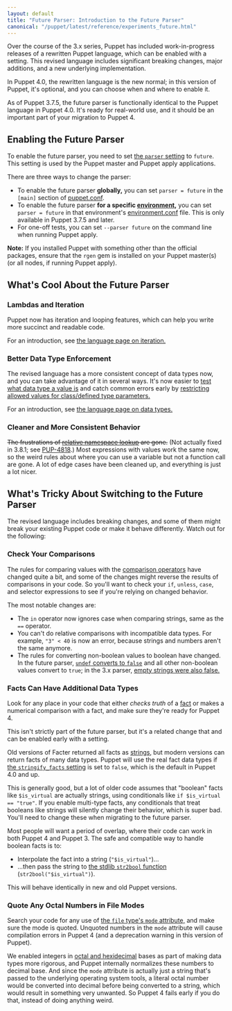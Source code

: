 ```yaml
---
layout: default
title: "Future Parser: Introduction to the Future Parser"
canonical: "/puppet/latest/reference/experiments_future.html"
---
```


[parser_setting]: ./configuration.html#parser
[boolean_convert_old]: ./lang_datatypes.html#automatic-conversion-to-boolean
[boolean_convert]: ./future_lang_data_boolean.html#automatic-conversion-to-boolean
[puppet.conf]: ./config_file_main.html
[environment]: ./environments.html
[environment.conf]: ./config_file_environment.html
[iteration]: ./future_lang_iteration.html
[match_operator]: ./future_lang_expressions.html#regex-or-data-type-match
[parameter_datatypes]: ./future_lang_data_type.html#parameter-lists
[data_types]: ./future_lang_data.html
[relative_namespace]: ./lang_namespaces.html#relative-name-lookup-and-incorrect-name-resolution
[comparison operators]: ./future_lang_expressions.html#comparison-operators
[fact]: ./future_lang_facts_and_builtin_vars.html
[strings]: ./future_lang_data_string.html
[stringify_facts]: ./configuration.html#stringifyfacts
[str2bool]: https://forge.puppetlabs.com/puppetlabs/stdlib#str2bool
[file_mode]: ./type.html#file-attribute-mode
[integer_bases]: ./future_lang_data_number.html#octal-and-hexadecimal-integers

Over the course of the 3.x series, Puppet has included work-in-progress releases of a rewritten Puppet language, which can be enabled with a setting. This revised language includes significant breaking changes, major additions, and a new underlying implementation.

In Puppet 4.0, the rewritten language is the new normal; in this version of Puppet, it's optional, and you can choose when and where to enable it.

As of Puppet 3.7.5, the future parser is functionally identical to the Puppet language in Puppet 4.0. It's ready for real-world use, and it should be an important part of your migration to Puppet 4.


Enabling the Future Parser
-----

To enable the future parser, you need to set [the `parser` setting][parser_setting] to `future`. This setting is used by the Puppet master and Puppet apply applications.

There are three ways to change the parser:

* To enable the future parser **globally,** you can set `parser = future` in the `[main]` section of [puppet.conf][].
* To enable the future parser **for a specific [environment][],** you can set `parser = future` in that environment's [environment.conf][] file. This is only available in Puppet 3.7.5 and later.
* For one-off tests, you can set `--parser future` on the command line when running Puppet apply.

**Note:** If you installed Puppet with something other than the official packages, ensure that the `rgen` gem is installed on your Puppet master(s) (or all nodes, if running Puppet apply).

What's Cool About the Future Parser
-----

### Lambdas and Iteration

Puppet now has iteration and looping features, which can help you write more succinct and readable code.

For an introduction, see [the language page on iteration.][iteration]

### Better Data Type Enforcement

The revised language has a more consistent concept of data types now, and you can take advantage of it in several ways. It's now easier to [test what data type a value is][match_operator] and catch common errors early by [restricting allowed values for class/defined type parameters.][parameter_datatypes]

For an introduction, see [the language page on data types.][data_types]

### Cleaner and More Consistent Behavior

<del>The frustrations of <a href="./lang_namespaces.html#relative-name-lookup-and-incorrect-name-resolution">relative namespace lookup</a> are gone.</del> (Not actually fixed in 3.8.1; see [PUP-4818](https://tickets.puppetlabs.com/browse/PUP-4818).) Most expressions with values work the same now, so the weird rules about where you can use a variable but not a function call are gone. A lot of edge cases have been cleaned up, and everything is just a lot nicer.


What's Tricky About Switching to the Future Parser
-----

The revised language includes breaking changes, and some of them might break your existing Puppet code or make it behave differently. Watch out for the following:

### Check Your Comparisons

The rules for comparing values with the [comparison operators][] have changed quite a bit, and some of the changes might reverse the results of comparisons in your code. So you'll want to check your `if`, `unless`, `case`, and selector expressions to see if you're relying on changed behavior.

The most notable changes are:

* The `in` operator now ignores case when comparing strings, same as the `==` operator.
* You can't do relative comparisons with incompatible data types. For example, `"3" < 40` is now an error, because strings and numbers aren't the same anymore.
* The rules for converting non-boolean values to boolean have changed. In the future parser, [`undef` converts to `false`][boolean_convert] and all other non-boolean values convert to `true`; in the 3.x parser, [empty strings were also false.][boolean_convert_old]


### Facts Can Have Additional Data Types

Look for any place in your code that either _checks truth_ of a [fact][] or makes a numerical comparison with a fact, and make sure they're ready for Puppet 4.

This isn't strictly part of the future parser, but it's a related change that and can be enabled early with a setting.

Old versions of Facter returned all facts as [strings][], but modern versions can return facts of many data types. Puppet will use the real fact data types if [the `stringify_facts` setting][stringify_facts] is set to `false`, which is the default in Puppet 4.0 and up.

This is generally good, but a lot of older code assumes that "boolean" facts like `$is_virtual` are actually strings, using conditionals like `if $is_virtual == "true"`. If you enable multi-type facts, any conditionals that treat booleans like strings will silently change their behavior, which is super bad. You'll need to change these when migrating to the future parser.

Most people will want a period of overlap, where their code can work in both Puppet 4 and Puppet 3. The safe and compatible way to handle boolean facts is to:

* Interpolate the fact into a string (`"$is_virtual"`)...
* ...then pass the string to [the stdlib `str2bool` function][str2bool] (`str2bool("$is_virtual")`).

This will behave identically in new and old Puppet versions.


### Quote Any Octal Numbers in File Modes

Search your code for any use of [the `file` type's `mode` attribute,][file_mode] and make sure the mode is quoted. Unquoted numbers in the `mode` attribute will cause compilation errors in Puppet 4 (and a deprecation warning in this version of Puppet).

We enabled integers in [octal and hexidecimal][integer_bases] bases as part of making data types more rigorous, and Puppet internally normalizes these numbers to decimal base. And since the `mode` attribute is actually just a string that's passed to the underlying operating system tools, a literal octal number would be converted into decimal before being converted to a string, which would result in something very unwanted. So Puppet 4 fails early if you do that, instead of doing anything weird.
